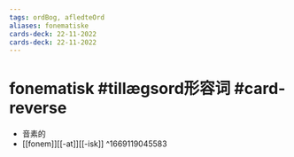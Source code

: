 ```yaml
---
tags: ordBog, afledteOrd
aliases: fonematiske
cards-deck: 22-11-2022
cards-deck: 22-11-2022
---
```


# fonematisk #tillægsord形容词  #card-reverse 
- 音素的
- [[fonem]][[-at]][[-isk]]
^1669119045583
